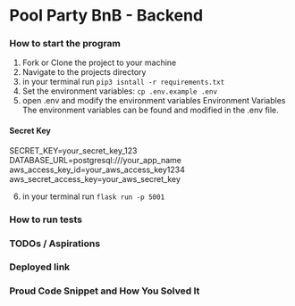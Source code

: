 # Pool Party BnB - Backend

### How to start the program
1) Fork  or Clone the project to your machine
2) Navigate to the projects directory
3) in your terminal run `pip3 isntall -r requirements.txt`
4) Set the environment variables: `cp .env.example .env`
5) open .env and modify the environment variables
Environment Variables
The environment variables can be found and modified in the .env file.

#### Secret Key
SECRET_KEY=your_secret_key_123
DATABASE_URL=postgresql:///your_app_name
aws_access_key_id=your_aws_access_key1234
aws_secret_access_key=your_aws_secret_key



6) in your terminal run `flask run -p 5001`

### How to run tests

### TODOs / Aspirations

### Deployed link

### Proud Code Snippet and How You Solved It


<br/>